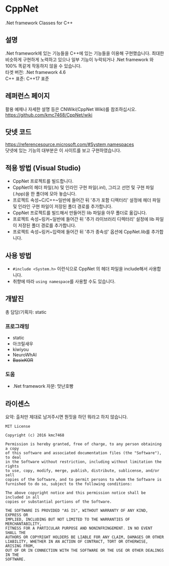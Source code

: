 # CppNet
.Net framework Classes for C++

## 설명
.Net framework에 있는 기능들을 C++에 있는 기능들을 이용해 구현했습니다. 최대한 비슷하게 구현하게 노력하고 있으나 일부 기능이 누락되거나 .Net framework 와 100% 똑같게 작동하지 않을 수 있습니다.<br>
타겟 버전: .Net framework 4.6<br>
C++ 표준: C++17 표준

## 레퍼런스 페이지
활용 예제나 자세한 설명 등은 CNWiki(CppNet Wiki)를 참조하십시오.<br>
https://github.com/kmc7468/CppNet/wiki

## 닷넷 코드
https://referencesource.microsoft.com/#System,namespaces<br>
닷넷에 있는 기능의 대부분은 이 사이트를 보고 구현하였습니다.

## 적용 방법 (Visual Studio)
- CppNet 프로젝트를 빌드합니다.
- CppNet의 헤더 파일(.h) 및 인라인 구현 파일(.inl), 그리고 선언 및 구현 파일(.hpp)을 한 폴더에 모아 놓습니다.
- 프로젝트 속성~C/C++~일반에 들어간 뒤 '추가 포함 디렉터리' 설정에 헤더 파일 및 인라인 구현 파일이 저장된 폴더 경로를 추가합니다.
- CppNet 프로젝트를 빌드해서 만들어진 lib 파일을 아무 폴더로 옮깁니다.
- 프로젝트 속성~링커~일반에 들어간 뒤 '추가 라이브러리 디렉터리' 설정에 lib 파일이 저장된 폴더 경로를 추가합니다.
- 프로젝트 속성~링커~입력에 들어간 뒤 '추가 종속성' 옵션에 CppNet.lib를 추가합니다.

## 사용 방법
- `#include <System.h>` 이런식으로 CppNet 의 헤더 파일을 include해서 사용합니다.
- 취향에 따라 `using namespace`를 사용할 수도 있습니다.

## 개발진
총 담당/기획자: static
### 프로그래밍
- static
- 아크릴새우
- kiwiyou
- NeuroWhAI
- ~~BasixKOR~~

### 도움
- .Net framework 자문: 맛난호빵

## 라이센스
요약: 출처만 제대로 남겨주시면 뭔짓을 하던 뭐라고 하지 않습니다.
```
MIT License

Copyright (c) 2016 kmc7468

Permission is hereby granted, free of charge, to any person obtaining a copy
of this software and associated documentation files (the "Software"), to deal
in the Software without restriction, including without limitation the rights
to use, copy, modify, merge, publish, distribute, sublicense, and/or sell
copies of the Software, and to permit persons to whom the Software is
furnished to do so, subject to the following conditions:

The above copyright notice and this permission notice shall be included in all
copies or substantial portions of the Software.

THE SOFTWARE IS PROVIDED "AS IS", WITHOUT WARRANTY OF ANY KIND, EXPRESS OR
IMPLIED, INCLUDING BUT NOT LIMITED TO THE WARRANTIES OF MERCHANTABILITY,
FITNESS FOR A PARTICULAR PURPOSE AND NONINFRINGEMENT. IN NO EVENT SHALL THE
AUTHORS OR COPYRIGHT HOLDERS BE LIABLE FOR ANY CLAIM, DAMAGES OR OTHER
LIABILITY, WHETHER IN AN ACTION OF CONTRACT, TORT OR OTHERWISE, ARISING FROM,
OUT OF OR IN CONNECTION WITH THE SOFTWARE OR THE USE OR OTHER DEALINGS IN THE
SOFTWARE.
```
